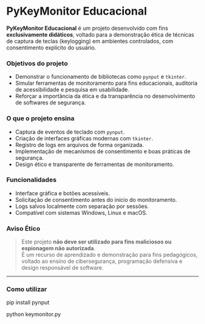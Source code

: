 # PyKeyMonitor Educacional

**PyKeyMonitor Educacional** é um projeto desenvolvido com fins **exclusivamente didáticos**, voltado para a demonstração ética de técnicas de captura de teclas (keylogging) em ambientes controlados, com consentimento explícito do usuário.

### Objetivos do projeto

- Demonstrar o funcionamento de bibliotecas como `pynput` e `tkinter`.
- Simular ferramentas de monitoramento para fins educacionais, auditoria de acessibilidade e pesquisa em usabilidade.
- Reforçar a importância da ética e da transparência no desenvolvimento de softwares de segurança.

### O que o projeto ensina

- Captura de eventos de teclado com `pynput`.
- Criação de interfaces gráficas modernas com `tkinter`.
- Registro de logs em arquivos de forma organizada.
- Implementação de mecanismos de consentimento e boas práticas de segurança.
- Design ético e transparente de ferramentas de monitoramento.

### Funcionalidades

- Interface gráfica e botões acessíveis.
- Solicitação de consentimento antes do início do monitoramento.
- Logs salvos localmente com separação por sessões.
- Compatível com sistemas Windows, Linux e macOS.

### Aviso Ético

> Este projeto **não deve ser utilizado para fins maliciosos ou espionagem não autorizada**.  
> É um recurso de aprendizado e demonstração para fins pedagógicos, voltado ao ensino de cibersegurança, programação defensiva e design responsável de software.

---

### Como utilizar


pip install pynput

python keymonitor.py
